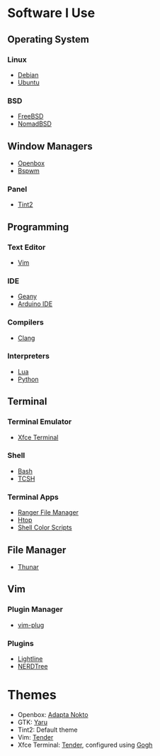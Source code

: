 # Software I Use
## Operating System
### Linux
- [Debian](https://debian.org/)
- [Ubuntu](https://ubuntu.com/)
### BSD
- [FreeBSD](https://freebsd.org/)
- [NomadBSD](https://nomadbsd.org/)
## Window Managers
- [Openbox](https://wiki.archlinux.org/title/Openbox)
- [Bspwm](https://github.com/baskerville/bspwm)
### Panel
- [Tint2](https://gitlab.com/o9000/tint2)
## Programming
### Text Editor
- [Vim](https://vim.org/)
### IDE
- [Geany](https://geany.org/)
- [Arduino IDE](https://arduino.cc/)
### Compilers
- [Clang](https://clang.llvm.org/)
### Interpreters
- [Lua](https://lua.org/)
- [Python](https://python.org/)
## Terminal
### Terminal Emulator
- [Xfce Terminal](https://docs.xfce.org/apps/terminal/start)
### Shell
- [Bash](https://www.gnu.org/software/bash/)
- [TCSH](https://github.com/tcsh-org/tcsh)
### Terminal Apps
- [Ranger File Manager](https://github.com/ranger/ranger)
- [Htop](https://github.com/htop-dev/htop)
- [Shell Color Scripts](https://gitlab.com/dwt1/shell-color-scripts)
## File Manager
- [Thunar](https://docs.xfce.org/xfce/thunar/start)
## Vim
### Plugin Manager
- [vim-plug](https://github.com/junegunn/vim-plug)
### Plugins
- [Lightline](https://github.com/itchyny/lightline.vim)
- [NERDTree](https://github.com/preservim/nerdtree)

# Themes
- Openbox: [Adapta Nokto](https://github.com/adapta-project/adapta-gtk-theme)
- GTK: [Yaru](https://github.com/ubuntu/yaru)
- Tint2: Default theme
- Vim: [Tender](https://github.com/jacoborus/tender.vim)
- Xfce Terminal: [Tender](https://github.com/Mayccoll/Gogh/blob/master/themes/tender.sh),
  configured using [Gogh](https://github.com/Mayccoll/Gogh)
